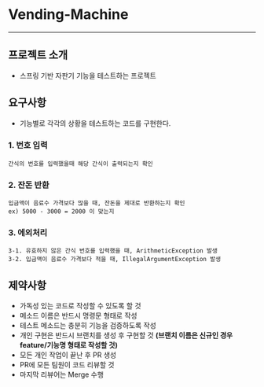# Vending-Machine

---

## 프로젝트 소개
- 스프링 기반 자판기 기능을 테스트하는 프로젝트

## 요구사항
- 기능별로 각각의 상황을 테스트하는 코드를 구현한다.

### 1. 번호 입력
    간식의 번호를 입력했을때 해당 간식이 출력되는지 확인

### 2. 잔돈 반환
    입금액이 음료수 가격보다 많을 때, 잔돈을 제대로 반환하는지 확인
    ex) 5000 - 3000 = 2000 이 맞는지

### 3. 에외처리
    3-1. 유효하지 않은 간식 번호를 입력했을 때, ArithmeticException 발생
    3-2. 입금액이 음료수 가격보다 적을 때, IllegalArgumentException 발생

## 제약사항
- 가독성 있는 코드로 작성할 수 있도록 할 것
- 메소드 이름은 반드시 명령문 형태로 작성
- 테스트 메소드는 충분히 기능을 검증하도록 작성
- 개인 구현은 반드시 브랜치를 생성 후 구현할 것
  **(브랜치 이름은 신규인 경우 feature/기능명 형태로 작성할 것)**
- 모든 개인 작업이 끝난 후 PR 생성
- PR에 모든 팀원이 코드 리뷰할 것
- 마지막 리뷰어는 Merge 수행
